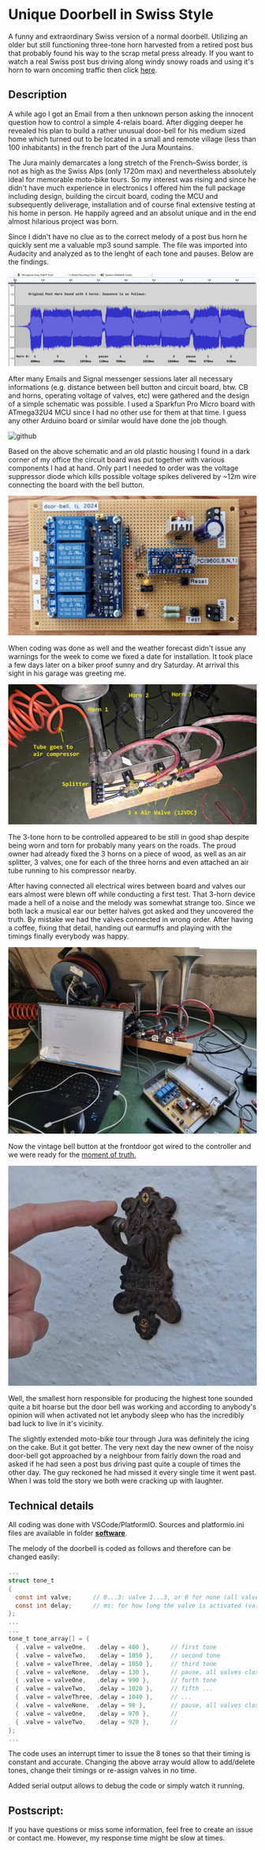 # Unique Doorbell in Swiss Style
A funny and extraordinary Swiss version of a normal doorbell. Utilizing an older but still functioning three-tone horn harvested from a retired post bus that probably found his way to the scrap metal press already. If you want to watch a real Swiss post bus driving along windy snowy roads and using it's horn to warn oncoming traffic then click [here](https://www.youtube.com/watch?v=wMWEQdxMhdA).

## Description

A while ago I got an Email from a then unknown person asking the innocent question how to control a simple 4-relais board. After digging deeper he revealed his plan to build a rather unusual door-bell for his medium sized home which turned out to be located in a small and remote village (less than 100 inhabitants) in the french part of the Jura Mountains.  

The Jura mainly demarcates a long stretch of the French–Swiss border, is not as high as the Swiss Alps (only 1720m max) and nevertheless absolutely ideal for memorable moto-bike tours. So my interest was rising and since he didn't have much experience in electronics I offered him the full package including design, building the circuit board, coding the MCU and subsequently deliverage, installation and of course final extensive testing at his home in person. He happily agreed and an absolut unique and in the end almost hilarious project was born.  

Since I didn't have no clue as to the correct melody of a post bus horn he quickly sent me a valuable mp3 sound sample. The file was imported into Audacity and analyzed as to the lenght of each tone and pauses. Below are the findings.

![github](https://github.com/yellobyte/Swiss-Style-Doorbell/raw/main/doc/Sound%20Analysis.jpg)

After many Emails and Signal messenger sessions later all necessary informations (e.g. distance between bell button and circuit board, btw. CB and horns, operating voltage of valves, etc) were gathered and the design of a simple schematic was possible. I used a Sparkfun Pro Micro board with ATmega32U4 MCU since I had no other use for them at that time. I guess any other Arduino board or similar would have done the job though.

![github](https://github.com/yellobyte/Swiss-Style-Doorbell/raw/main/doc/........jpg) 

Based on the above schematic and an old plastic housing I found in a dark corner of my office the circuit board was put together with various components I had at hand. Only part I needed to order was the voltage suppressor diode which kills possible voltage spikes delivered by ~12m wire connecting the board with the bell button.

![github](https://github.com/yellobyte/Swiss-Style-Doorbell/raw/main/doc/Circuit%20Board%20Top.jpg)  

When coding was done as well and the weather forecast didn't issue any warnings for the week to come we fixed a date for installation. It took place a few days later on a biker proof sunny and dry Saturday. At arrival this sight in his garage was greeting me.

![github](https://github.com/yellobyte/Swiss-Style-Doorbell/raw/main/doc/Post%20Horn%20Tubes%20with%20Valves%20and%20Air%20Tube.jpg)  

The 3-tone horn to be controlled appeared to be still in good shap despite being worn and torn for probably many years on the roads. The proud owner had already fixed the 3 horns on a piece of wood, as well as an air splitter, 3 valves, one for each of the three horns  and even attached an air tube running to his compressor nearby. 

After having connected all electrical wires between board and valves our ears almost were blewn off while conducting a first test. That 3-horn device made a hell of a noise and the melody was somewhat strange too. Since we both lack a musical ear our better halves got asked and they uncovered the truth. By mistake we had the valves connected in wrong order. After having a coffee, fixing that detail, handing out earmuffs and playing with the timings finally everybody was happy. 

![github](https://github.com/yellobyte/Swiss-Style-Doorbell/raw/main/doc/Under%20Construction%202.jpg)  

Now the vintage bell button at the frontdoor got wired to the controller and we were ready for the [moment of truth.](https://github.com/yellobyte/Swiss-Style-Doorbell/raw/main/doc/Final%20Test%20with%20Bell%20Button%20connected.mp4)

![github](https://github.com/yellobyte/Swiss-Style-Doorbell/raw/main/doc/Bell%20Button.jpg)

Well, the smallest horn responsible for producing the highest tone sounded quite a bit hoarse but the door bell was working and according to anybody's opinion will when activated not let anybody sleep who has the incredibly bad luck to live in it's vicinity.

The slightly extended moto-bike tour through Jura was definitely the icing on the cake. But it got better. The very next day the new owner of the noisy door-bell got approached by a neighbour from fairly down the road and asked if he had seen a post bus driving past quite a couple of times the other day. The guy reckoned he had missed it every single time it went past. When I was told the story we both were cracking up with laughter.

## Technical details

All coding was done with VSCode/PlatformIO. Sources and platformio.ini files are available in folder [**software**](https://github.com/yellobyte/Swiss-Style-Doorbell/tree/main/software).

The melody of the doorbell is coded as follows and therefore can be changed easily:
```c
...
struct tone_t 
{
  const int valve;      // 0...3: valve 1...3, or 0 for none (all valves closed)
  const int delay;      // ms: for how long the valve is activated (valve is open)
};
...
...
tone_t tone_array[] = {
  { .valve = valveOne,   .delay = 400 },      // first tone
  { .valve = valveTwo,   .delay = 1050 },     // second tone
  { .valve = valveThree, .delay = 1050 },     // third tone
  { .valve = valveNone,  .delay = 130 },      // pause, all valves closed
  { .valve = valveOne,   .delay = 990 },      // forth tone
  { .valve = valveTwo,   .delay = 1020 },     // fifth ...
  { .valve = valveThree, .delay = 1040 },     // ...
  { .valve = valveNone,  .delay = 90 },       // pause, all valves closed
  { .valve = valveOne,   .delay = 970 },      //
  { .valve = valveTwo,   .delay = 920 },      //
}; 
...
```
The code uses an interrupt timer to issue the 8 tones so that their timing is constant and accurate. Changing the above array would allow to add/delete tones, change their timings or re-assign valves in no time.

Added serial output allows to debug the code or simply watch it running.

## Postscript: 

If you have questions or miss some information, feel free to create an issue or contact me. However, my response time might be slow at times. 

